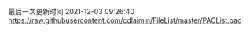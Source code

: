 最后一次更新时间 2021-12-03 09:26:40
https://raw.githubusercontent.com/cdlaimin/FileList/master/PACList.pac

